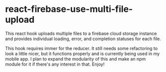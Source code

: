 # react-firebase-use-multi-file-upload
This react hook uploads multiple files to a firebase cloud storage instance and provides individual loading, error, and completion statuses for each file.

This hook requires immer for the reducer. It still needs some refactoring to look a little nicer, but it functions properly and is currently being used in my mobile app. I plan to expand the modularity of this and make an npm module for it if there's any interest in that. Enjoy!
